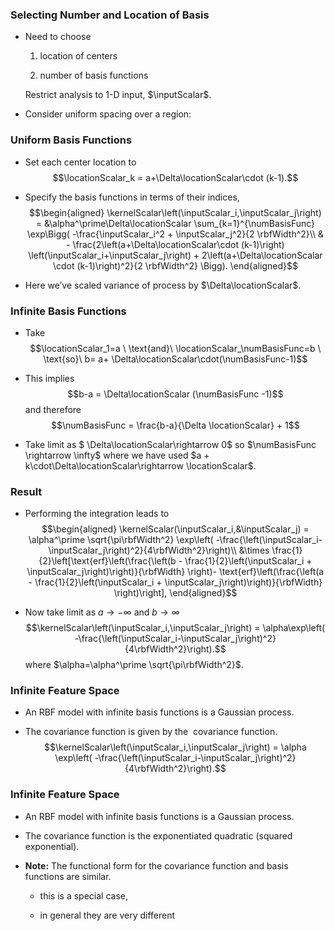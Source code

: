 ### Selecting Number and Location of Basis

-   Need to choose

    1.  location of centers

    2.  number of basis functions

    Restrict analysis to 1-D input, $\inputScalar$.

-   Consider uniform spacing over a region:

### Uniform Basis Functions

-   Set each center location to
    $$\locationScalar_k = a+\Delta\locationScalar\cdot (k-1).$$

-   Specify the basis functions in terms of their indices,
    $$\begin{aligned}
        \kernelScalar\left(\inputScalar_i,\inputScalar_j\right) = &\alpha^\prime\Delta\locationScalar \sum_{k=1}^{\numBasisFunc} \exp\Bigg(
          -\frac{\inputScalar_i^2 + \inputScalar_j^2}{2
            \rbfWidth^2}\\ 
            & - \frac{2\left(a+\Delta\locationScalar\cdot (k-1)\right)
            \left(\inputScalar_i+\inputScalar_j\right) + 2\left(a+\Delta\locationScalar \cdot (k-1)\right)^2}{2
            \rbfWidth^2} \Bigg).
        \end{aligned}$$

-   Here we’ve scaled variance of process by $\Delta\locationScalar$.

### Infinite Basis Functions

-   Take
    $$\locationScalar_1=a \ \text{and}\  \locationScalar_\numBasisFunc=b \ \text{so}\ b= a+ \Delta\locationScalar\cdot(\numBasisFunc-1)$$

-   This implies $$b-a = \Delta\locationScalar (\numBasisFunc -1)$$ and
    therefore $$\numBasisFunc = \frac{b-a}{\Delta \locationScalar} + 1$$

-   Take limit as $
        \Delta\locationScalar\rightarrow 0$ so
    $\numBasisFunc \rightarrow \infty$ where we have used
    $a + k\cdot\Delta\locationScalar\rightarrow \locationScalar$.

### Result

-   Performing the integration leads to $$\begin{aligned}
        \kernelScalar(\inputScalar_i,&\inputScalar_j) = \alpha^\prime \sqrt{\pi\rbfWidth^2}
        \exp\left( -\frac{\left(\inputScalar_i-\inputScalar_j\right)^2}{4\rbfWidth^2}\right)\\ &\times
        \frac{1}{2}\left[\text{erf}\left(\frac{\left(b - \frac{1}{2}\left(\inputScalar_i +
                  \inputScalar_j\right)\right)}{\rbfWidth} \right)-
          \text{erf}\left(\frac{\left(a - \frac{1}{2}\left(\inputScalar_i +
                  \inputScalar_j\right)\right)}{\rbfWidth} \right)\right],
        \end{aligned}$$

-   Now take limit as $a\rightarrow -\infty$ and $b\rightarrow \infty$
    $$\kernelScalar\left(\inputScalar_i,\inputScalar_j\right) = \alpha\exp\left(
          -\frac{\left(\inputScalar_i-\inputScalar_j\right)^2}{4\rbfWidth^2}\right).$$
    where $\alpha=\alpha^\prime \sqrt{\pi\rbfWidth^2}$.

### Infinite Feature Space

-   An RBF model with infinite basis functions is a Gaussian process.

-   The covariance function is given by the  covariance function.
    $$\kernelScalar\left(\inputScalar_i,\inputScalar_j\right) = \alpha \exp\left(
          -\frac{\left(\inputScalar_i-\inputScalar_j\right)^2}{4\rbfWidth^2}\right).$$

### Infinite Feature Space

-   An RBF model with infinite basis functions is a Gaussian process.

-   The covariance function is the exponentiated quadratic (squared exponential).

-   **Note:** The functional form for the covariance function and basis
    functions are similar.

    -   this is a special case,

    -   in general they are very different


